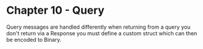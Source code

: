 # Chapter 10 - Query

Query messages are handled differently when returning from a query you don't return via a Response you must define a custom struct which can then be encoded to Binary. 
